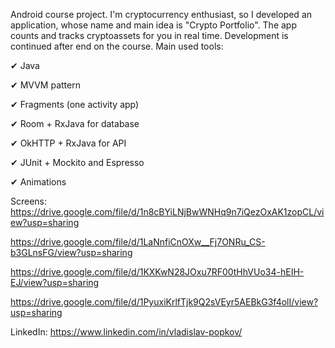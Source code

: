 Android course project.
I'm cryptocurrency enthusiast, so I developed an application, whose name and main idea is "Crypto Portfolio". The app counts and tracks cryptoassets for you in real time.
Development is continued after end on the course.
Main used tools:

✔ Java

✔ MVVM pattern

✔ Fragments (one activity app)

✔ Room + RxJava for database

✔ OkHTTP + RxJava for API

✔ JUnit + Mockito and Espresso

✔ Animations

Screens:
https://drive.google.com/file/d/1n8cBYiLNjBwWNHq9n7iQezOxAK1zopCL/view?usp=sharing

https://drive.google.com/file/d/1LaNnfiCnOXw__Fj7ONRu_CS-b3GLnsFG/view?usp=sharing

https://drive.google.com/file/d/1KXKwN28JOxu7RF00tHhVUo34-hEIH-EJ/view?usp=sharing

https://drive.google.com/file/d/1PyuxiKrlfTjk9Q2sVEyr5AEBkG3f4olI/view?usp=sharing

 
LinkedIn: https://www.linkedin.com/in/vladislav-popkov/

